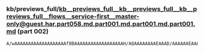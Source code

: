 ### kb/previews_full/kb__previews_full__kb__previews_full__kb__previews_full__flows__service-first__master-only@guest.har.part058.md.part001.md.part001.md.part001.md (part 002)

```md
A/wAAAAAAAAAAAAAAAAAAAf8BAAAAAAAAAAAAAAAAAAH/AQAAAAAAAAEAAAD/AAAAAAEAAAAAAAABAAAA/wAAAAABAAAAAAAAAP8AAAEBAAD/AQAAAAAAAAAAAAABAAABAAEAAP8AAAEAAQAAAP8AAQABA
```

```
